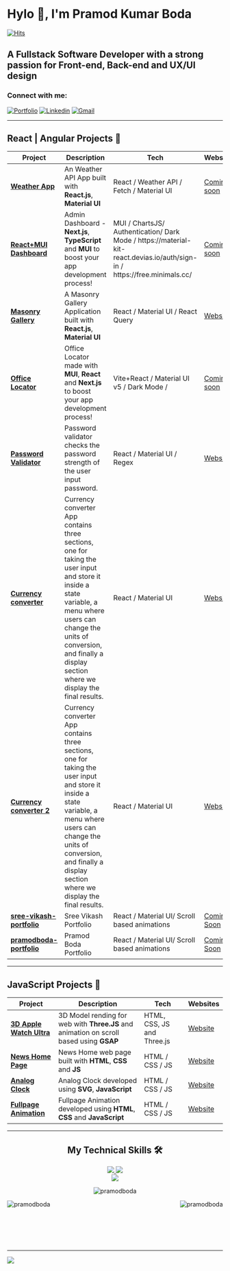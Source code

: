 <h1>Hylo 👋, I'm Pramod Kumar Boda</h2>

<!--
[![MasterHead](https://assets-global.website-files.com/615e270f23c94c3fc683f12c/65574b11974bd4efd9b4b78f_Meedan_Why%20is%20media%20literacy%20so%20important__Banner.png)](https://www.linkedin.com/in/pramodkumarboda/) -->
<a href="https://hits.sh/github.com//pramodboda/pramodboda"><img alt="Hits" src="https://hits.sh/github.com/pramodboda/pramodboda.svg?label=Profile%20views&color=355C7D&labelColor=4083e9"/></a>

<h2 style="border-bottom:0">A Fullstack Software Developer with a strong passion for Front-end, Back-end and UX/UI design</h2>
<h3 align="left">Connect with me:</h3>
<p dir="auto"><a href="#" rel="nofollow"><img src="https://camo.githubusercontent.com/fae3635897d8d5c1877d5fb1a2ca5d09caa44f2843061380f1635b48fa0f1212/68747470733a2f2f696d672e736869656c64732e696f2f62616467652f506f7274666f6c696f2d3433333863613f7374796c653d666f722d7468652d6261646765266c6f676f3d506f7274666f6c696f266c6f676f436f6c6f723d7768697465" alt="Portfolio" title="Portfolio" data-canonical-src="https://img.shields.io/badge/Portfolio-4338ca?style=for-the-badge&amp;logo=Portfolio&amp;logoColor=white" style="max-width: 100%;"></a>
<a href="https://www.linkedin.com/in/pramodkumarboda/" rel="nofollow" target="_blank"><img src="https://camo.githubusercontent.com/a239709e5b580a3adec6f8df83f2d9742cffd66da30636ac6f3e762a179c0479/68747470733a2f2f696d672e736869656c64732e696f2f62616467652f2d4c696e6b6564696e2d696e666f726d6174696f6e616c3f7374796c653d666f722d7468652d6261646765266c6f676f3d6c696e6b6564696e266c6f676f436f6c6f723d776869746526636f6c6f723d303037326231" alt="Linkedin" title="Linkedin" data-canonical-src="https://img.shields.io/badge/-Linkedin-informational?style=for-the-badge&amp;logo=linkedin&amp;logoColor=white&amp;color=0072b1" style="max-width: 100%;"></a>
<a href="mailto:pramodkumarboda@gmail.com"><img src="https://camo.githubusercontent.com/eb84c47221440979a1edf751a66d5fa4b53ecf4ee0275656d8af52ca455b97be/68747470733a2f2f696d672e736869656c64732e696f2f62616467652f476d61696c2d4444343033323f7374796c653d666f722d7468652d6261646765266c6f676f3d676d61696c266c6f676f436f6c6f723d7768697465" alt="Gmail" data-canonical-src="https://img.shields.io/badge/Gmail-DD4032?style=for-the-badge&amp;logo=gmail&amp;logoColor=white" style="max-width: 100%;"></a>
</p>
<hr/>
<h2>React | Angular Projects 🚀</h2>

<table>
<thead>
<tr>
<th>Project</th>
<th>Description</th>
<th>Tech</th>
<th>Websites</th>
</tr>
</thead>
<tbody>


<tr>
<td><a href="#"><strong>Weather App</strong></a></td>
<td>An Weather API App built with <strong>React.js</strong>, <strong>Material UI</strong></td>
<td>React / Weather API / Fetch / Material UI</td>
<td><a href="#" rel="nofollow">Coming soon</a></td>
</tr>

<tr>
<td><a target="_blank" href="https://github.com/pramodboda/fe-react-mui-dashboard"><strong>React+MUI Dashboard</strong></a></td>
<td>Admin Dashboard - <strong>Next.js</strong>, <strong>TypeScript</strong> and <strong>MUI</strong> to boost your app development process!</td>
<td>MUI / ChartsJS/ Authentication/ Dark Mode / https://material-kit-react.devias.io/auth/sign-in / https://free.minimals.cc/</td>
<td><a href="#" rel="nofollow">Coming soon</a></td>
</tr>
  <tr>
<td><a target="_blank" href="https://github.com/pramodboda/unsplash-masonry-gallery.git"><strong>Masonry Gallery</strong></a></td>
<td>A Masonry Gallery Application built with <strong>React.js</strong>, <strong>Material UI</strong> </td>
<td>React / Material UI / React Query</td>
<td><a target="_blank" href="https://masonry-mui.vercel.app" >Website</a></td>
</tr>
<tr>
<td><a href="#"><strong>Office Locator</strong></a></td>
<td>Office Locator made with <strong>MUI</strong>, <strong>React</strong> and <strong>Next.js</strong> to boost your app development process!</td>
<td>Vite+React / Material UI v5 / Dark Mode /</td>
<td><a href="#" rel="nofollow">Coming soon</a></td>
</tr>


  <tr>
<td><a target="_blank" href="https://github.com/pramodboda/password-validator-reactjs.git"><strong>Password Validator</strong></a></td>
<td>Password validator checks the password strength of the user input password.</td>
<td>React / Material UI / Regex</td>
<td><a target="_blank" href="https://password-validator-reactjs.vercel.app" >Website</a></td>
</tr>
  <tr>
    <td><a target="_blank" href="https://github.com/pramodboda/currency-converter-reactjs"><strong>Currency converter</strong></a></td>
    <td>Currency converter App contains three sections, one for taking the user input and store it inside a state variable, a menu where users can change the units of conversion, and finally a display section where we display the final results.</td>
    <td>React / Material UI</td>
    <td><a target="_blank" href="https://currency-converter-reactjs-amber.vercel.app" >Website</a></td>
  </tr>
    <tr>
    <td><a target="_blank" href="https://github.com/pramodboda/currency-converter-reactjs-2"><strong>Currency converter 2</strong></a></td>
    <td>Currency converter App contains three sections, one for taking the user input and store it inside a state variable, a menu where users can change the units of conversion, and finally a display section where we display the final results.</td>
    <td>React / Material UI</td>
    <td><a target="_blank" href="#" >Website</a></td>
  </tr> 
    <tr>
    <td><a target="_blank" href="#"><strong>sree-vikash-portfolio</strong></a></td>
    <td>Sree Vikash Portfolio</td>
    <td>React / Material UI/ Scroll based animations</td>
    <td><a target="_blank" href="#" >Coming Soon</a></td>
  </tr>
      <tr>
    <td><a target="_blank" href="#"><strong>pramodboda-portfolio</strong></a></td>
    <td>Pramod Boda Portfolio</td>
    <td>React / Material UI/ Scroll based animations</td>
    <td><a target="_blank" href="#" >Coming Soon</a></td>
  </tr>
</tbody>
</table>


<hr/>
<h2>JavaScript Projects 🚀</h2>

<table>
<thead>
<tr>
<th>Project</th>
<th>Description</th>
<th>Tech</th>
<th>Websites</th>
</tr>
</thead>
<tbody>

<tr>
<td><a target="_blank" href="https://github.com/pramodboda/3d-apple-watch-ultra-orange-v2"><strong>3D Apple Watch Ultra</strong></a></td>
<td>3D Model rending for web with <strong>Three.JS</strong> and animation on scroll based using <strong>GSAP</strong></td>
<td>HTML, CSS, JS and Three.js</td>
<td><a target="_blank" href="https://pramodboda.github.io/3d-apple-watch-ultra-orange-v2/" >Website</a></td>
</tr>

  
  <tr>
<td><a target="_blank" href="https://github.com/pramodboda/news-homepage-fm.git"><strong>News Home Page</strong></a></td>
<td>News Home web page built with <strong>HTML</strong>, <strong>CSS</strong> and <strong>JS</strong> </td>
<td>HTML / CSS / JS</td>
<td><a target="_blank" href="https://pramodboda.github.io/news-homepage-fm/" >Website</a></td>
</tr>

  <tr>
<td><a target="_blank" href="https://github.com/pramodboda/analog-clock-svg-js.git"><strong>Analog Clock</strong></a></td>
<td>Analog Clock developed using <strong>SVG</strong>, <strong>JavaScript</strong></td>
<td>HTML / CSS / JS</td>
<td><a target="_blank" href="#" >Website</a></td>
</tr>

  <tr>
<td><a target="_blank" href="https://github.com/pramodboda/fullpage-animation-js.git"><strong>Fullpage Animation</strong></a></td>
<td>Fullpage Animation developed using <strong>HTML</strong>, <strong>CSS</strong> and <strong>JavaScript</strong></td>
<td>HTML / CSS / JS</td>
<td><a target="_blank" href="#" >Website</a></td>
</tr>



</tbody>
</table>

<hr/>
<div align="center">
  <h2 class="heading-element" dir="auto"><strong>My Technical Skills</strong> 🛠</h2>
  <a href="https://skillicons.dev">
    <img src="https://skillicons.dev/icons?i=js,html,css,less,bootstrap,react,redux,jest,tailwind,materialui&amp;" />
    <img src="https://skillicons.dev/icons?i=d3,postman,nodejs,express,mysql,mongodb,deno,bun,firebase,azure,git,github&amp;" /><br/>
    <img src="https://skillicons.dev/icons?i=ps,ai,pr,figma&amp;" />
  </a>
  </a>
</div>



<div align="center">
  <p>
  <img  src="https://github-readme-stats.vercel.app/api/top-langs?username=pramodboda&show_icons=true&locale=en&layout=compact" alt="pramodboda" /></p>
</div>
<div>
<p><img align="left" src="https://github-readme-stats.vercel.app/api?username=pramodboda&show_icons=true&locale=en" alt="pramodboda" /></p>

<p><img align="right" src="https://github-readme-streak-stats.herokuapp.com/?user=pramodboda&" alt="pramodboda" /></p>
</div>
<br/>
<br/>
<br/>
<br/>
<br/>
<br/>
<hr/>
<img src="https://assets-global.website-files.com/615e270f23c94c3fc683f12c/65574b11974bd4efd9b4b78f_Meedan_Why%20is%20media%20literacy%20so%20important__Banner.png"/>
